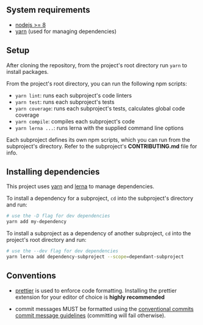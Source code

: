 ## System requirements

* [nodejs >= 8](https://nodejs.org/en/)
* [yarn](https://yarnpkg.org) (used for managing dependencies)

## Setup

After cloning the repository, from the project's root directory run `yarn` to
install packages.

From the project's root directory, you can run the following npm scripts:

* `yarn lint`: runs each subproject's code linters
* `yarn test`: runs each subproject's tests
* `yarn coverage`: runs each subproject's tests, calculates global code coverage
* `yarn compile`: compiles each subproject's code
* `yarn lerna ...`: runs lerna with the supplied command line options

Each subproject defines its own npm scripts, which you can run from the
subproject's directory. Refer to the subproject's **CONTRIBUTING.md** file for
info.

## Installing dependencies

This project uses [yarn](https://yarnpkg.org) and [lerna](https://lernajs.io/)
to manage dependencies.

To install a dependency for a subproject, `cd` into the subproject's directory
and run:

```sh
# use the -D flag for dev dependencies
yarn add my-dependency
```

To install a subproject as a dependency of another subproject, `cd` into the
project's root directory and run:

```sh
# use the --dev flag for dev dependencies
yarn lerna add dependency-subproject --scope=dependant-subproject
```

## Conventions

* [prettier](https://github.com/prettier/prettier) is used to enforce code
  formatting. Installing the prettier extension for your editor of choice is
  **highly recommended**

* commit messages MUST be formatted using the
  [conventional commits commit message guidelines](https://conventionalcommits.org/)
  (committing will fail otherwise).
